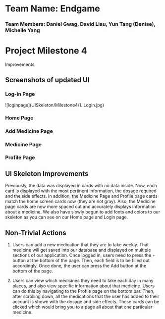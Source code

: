 # Team Name: Endgame
### Team Members: Daniel Gwag, David Liau, Yun Tang (Denise), Michelle Yang

# Project Milestone 4

Improvements

## Screenshots of updated UI

### Log-in Page
![loginpage](UISkeleton/Milestone4/1. Login.jpg)
### Home Page

### Add Medicine Page

### Medicine Page

### Profile Page

## UI Skeleton Improvements
Previously, the data was displayed in cards with no data inside. Now, each card is displayed with the most pertinent information, the dosage required and the side effects.
In addition, the Medicine Page and Profile page cards match the home screen cards now (they are not gray). Also, the Medicine page cards are now more spaced out and accurately displays information about a medicine. We also have slowly begun to add fonts and colors to our skeleton as you can see on our Home page and Login page.  

## Non-Trivial Actions
1. Users can add a new medication that they are to take weekly. That medicine will get saved into our database and displayed on multiple sections of our application.
Once logged in, users need to press the + button at the bottom of the page. Then, each field is to be filled out accordingly. Once done, the user can press the Add button at the bottom of the page.

2. Users can view which medicines they need to take each day in many places, and also view specific information about that medicine.
Users can do this by navigating to the Profile page on the bottom bar. Then, after scrolling down, all the medications that the user has added to their account is shown with the dosage and side effects. These cards can be clicked which would bring you to a page all about that one particular medicine. 
